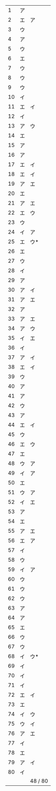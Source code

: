 |      |      |         |
| ---- | ---- | ------- |
| 1    | ア   |         |
| 2    | エ   | ア      |
| 3    | ウ   |         |
| 4    | ア   |         |
| 5    | ウ   |         |
| 6    | エ   |         |
| 7    | ウ   |         |
| 8    | ウ   |         |
| 9    | ウ   |         |
| 10   | イ   |         |
| 11   | エ   | イ      |
| 12   | イ   |         |
| 13   | ア   | ウ      |
| 14   | エ   |         |
| 15   | ア   |         |
| 16   | ア   |         |
| 17   | エ   | イ      |
| 18   | エ   | イ      |
| 19   | ア   | エ      |
| 20   | エ   |         |
| 21   | ア   | エ      |
| 22   | エ   | ウ      |
| 23   | ウ   |         |
| 24   | イ   | ア      |
| 25   | エ   | ウ*     |
| 26   | エ   |         |
| 27   | ウ   |         |
| 28   | イ   |         |
| 29   | ア   |         |
| 30   | ア   | イ      |
| 31   | ア   | エ      |
| 32   | ア   |         |
| 33   | ア   | エ      |
| 34   | ア   | ウ      |
| 35   | イ   | エ      |
| 36   | イ   |         |
| 37   | ア   | イ      |
| 38   | エ   | イ      |
| 39   | ウ   |         |
| 40   | ア   |         |
| 41   | ア   |         |
| 42   | ウ   |         |
| 43   | ア   |         |
| 44   | エ   | イ      |
| 45   | ウ   |         |
| 46   | エ   | ウ      |
| 47   | エ   |         |
| 48   | ウ   | ア      |
| 49   | イ   | ア      |
| 50   | エ   |         |
| 51   | ウ   | ア      |
| 52   | イ   | エ      |
| 53   | ア   |         |
| 54   | エ   |         |
| 55   | ア   | エ      |
| 56   | エ   | ア      |
| 57   | イ   |         |
| 58   | ウ   |         |
| 59   | イ   | ア      |
| 60   | ウ   |         |
| 61   | ウ   |         |
| 62   | ウ   |         |
| 63   | ア   |         |
| 64   | ア   |         |
| 65   | エ   |         |
| 66   | ウ   |         |
| 67   | ウ   |         |
| 68   | イ   | ウ*     |
| 69   | イ   |         |
| 70   | イ   |         |
| 71   | イ   |         |
| 72   | エ   | イ      |
| 73   | エ   |         |
| 74   | イ   | ウ      |
| 75   | ウ   | イ      |
| 76   | ア   | エ      |
| 77   | イ   |         |
| 78   | エ   |         |
| 79   | ア   | イ      |
| 80   | イ   |         |
|      |      | 48 / 80 |

